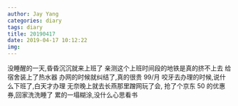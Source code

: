 ```yaml
---
author: Jay Yang
categories: diary
tags: diary
title: 20190417
date: 2019-04-17 10:12:22
img:
---
```


没睡醒的一天,昏昏沉沉就来上班了
亲测这个上班时间段的地铁是真的挤不上去
给宿舍装上了热水器
办网的时候就纠结了,真的很贵 99/月
咬牙去办理的时候,说什么下班了,白天才办理
无奈晚上就去长燕那里蹭网玩了会,
抢了个京东 50 的优惠券,回家洗洗睡了
累的一塌糊涂,没什么心思看书
